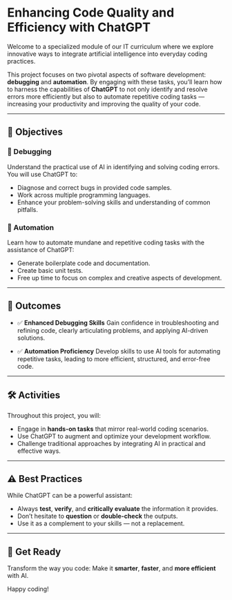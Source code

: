 # Enhancing Code Quality and Efficiency with ChatGPT

Welcome to a specialized module of our IT curriculum where we explore innovative ways to integrate artificial intelligence into everyday coding practices.

This project focuses on two pivotal aspects of software development: **debugging** and **automation**. By engaging with these tasks, you’ll learn how to harness the capabilities of **ChatGPT** to not only identify and resolve errors more efficiently but also to automate repetitive coding tasks — increasing your productivity and improving the quality of your code.

---

## 📌 Objectives

### 🐞 Debugging
Understand the practical use of AI in identifying and solving coding errors. You will use ChatGPT to:
- Diagnose and correct bugs in provided code samples.
- Work across multiple programming languages.
- Enhance your problem-solving skills and understanding of common pitfalls.

### 🤖 Automation
Learn how to automate mundane and repetitive coding tasks with the assistance of ChatGPT:
- Generate boilerplate code and documentation.
- Create basic unit tests.
- Free up time to focus on complex and creative aspects of development.

---

## 🎯 Outcomes

- ✅ **Enhanced Debugging Skills**
  Gain confidence in troubleshooting and refining code, clearly articulating problems, and applying AI-driven solutions.

- ✅ **Automation Proficiency**
  Develop skills to use AI tools for automating repetitive tasks, leading to more efficient, structured, and error-free code.

---

## 🛠️ Activities

Throughout this project, you will:
- Engage in **hands-on tasks** that mirror real-world coding scenarios.
- Use ChatGPT to augment and optimize your development workflow.
- Challenge traditional approaches by integrating AI in practical and effective ways.

---

## ⚠️ Best Practices

While ChatGPT can be a powerful assistant:
- Always **test**, **verify**, and **critically evaluate** the information it provides.
- Don’t hesitate to **question** or **double-check** the outputs.
- Use it as a complement to your skills — not a replacement.

---

## 🚀 Get Ready

Transform the way you code:
Make it **smarter**, **faster**, and **more efficient** with AI.

Happy coding!
